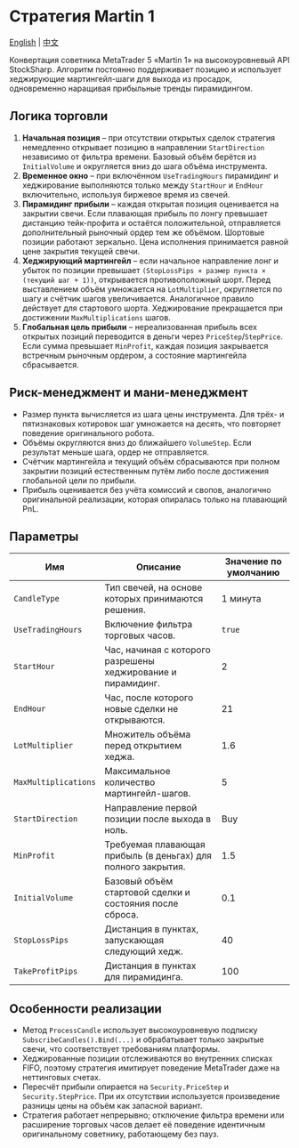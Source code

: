 # Стратегия Martin 1
[English](README.md) | [中文](README_cn.md)

Конвертация советника MetaTrader 5 «Martin 1» на высокоуровневый API StockSharp. Алгоритм постоянно поддерживает позицию и использует хеджирующие мартингейл-шаги для выхода из просадок, одновременно наращивая прибыльные тренды пирамидингом.

## Логика торговли

1. **Начальная позиция** – при отсутствии открытых сделок стратегия немедленно открывает позицию в направлении `StartDirection` независимо от фильтра времени. Базовый объём берётся из `InitialVolume` и округляется вниз до шага объёма инструмента.
2. **Временное окно** – при включённом `UseTradingHours` пирамидинг и хеджирование выполняются только между `StartHour` и `EndHour` включительно, используя биржевое время из свечей.
3. **Пирамидинг прибыли** – каждая открытая позиция оценивается на закрытии свечи. Если плавающая прибыль по лонгу превышает дистанцию тейк-профита и остаётся положительной, отправляется дополнительный рыночный ордер тем же объёмом. Шортовые позиции работают зеркально. Цена исполнения принимается равной цене закрытия текущей свечи.
4. **Хеджирующий мартингейл** – если начальное направление лонг и убыток по позиции превышает `(StopLossPips × размер пункта × (текущий шаг + 1))`, открывается противоположный шорт. Перед выставлением объём умножается на `LotMultiplier`, округляется по шагу и счётчик шагов увеличивается. Аналогичное правило действует для стартового шорта. Хеджирование прекращается при достижении `MaxMultiplications` шагов.
5. **Глобальная цель прибыли** – нереализованная прибыль всех открытых позиций переводится в деньги через `PriceStep`/`StepPrice`. Если сумма превышает `MinProfit`, каждая позиция закрывается встречным рыночным ордером, а состояние мартингейла сбрасывается.

## Риск-менеджмент и мани-менеджмент

- Размер пункта вычисляется из шага цены инструмента. Для трёх- и пятизнаковых котировок шаг умножается на десять, что повторяет поведение оригинального робота.
- Объёмы округляются вниз до ближайшего `VolumeStep`. Если результат меньше шага, ордер не отправляется.
- Счётчик мартингейла и текущий объём сбрасываются при полном закрытии позиций естественным путём либо после достижения глобальной цели по прибыли.
- Прибыль оценивается без учёта комиссий и свопов, аналогично оригинальной реализации, которая опиралась только на плавающий PnL.

## Параметры

| Имя | Описание | Значение по умолчанию |
| --- | --- | --- |
| `CandleType` | Тип свечей, на основе которых принимаются решения. | 1 минута |
| `UseTradingHours` | Включение фильтра торговых часов. | `true` |
| `StartHour` | Час, начиная с которого разрешены хеджирование и пирамидинг. | 2 |
| `EndHour` | Час, после которого новые сделки не открываются. | 21 |
| `LotMultiplier` | Множитель объёма перед открытием хеджа. | 1.6 |
| `MaxMultiplications` | Максимальное количество мартингейл-шагов. | 5 |
| `StartDirection` | Направление первой позиции после выхода в ноль. | Buy |
| `MinProfit` | Требуемая плавающая прибыль (в деньгах) для полного закрытия. | 1.5 |
| `InitialVolume` | Базовый объём стартовой сделки и состояния после сброса. | 0.1 |
| `StopLossPips` | Дистанция в пунктах, запускающая следующий хедж. | 40 |
| `TakeProfitPips` | Дистанция в пунктах для пирамидинга. | 100 |

## Особенности реализации

- Метод `ProcessCandle` использует высокоуровневую подписку `SubscribeCandles().Bind(...)` и обрабатывает только закрытые свечи, что соответствует требованиям платформы.
- Хеджированные позиции отслеживаются во внутренних списках FIFO, поэтому стратегия имитирует поведение MetaTrader даже на неттинговых счетах.
- Пересчёт прибыли опирается на `Security.PriceStep` и `Security.StepPrice`. При их отсутствии используется произведение разницы цены на объём как запасной вариант.
- Стратегия работает непрерывно; отключение фильтра времени или расширение торговых часов делает её поведение идентичным оригинальному советнику, работающему без пауз.
